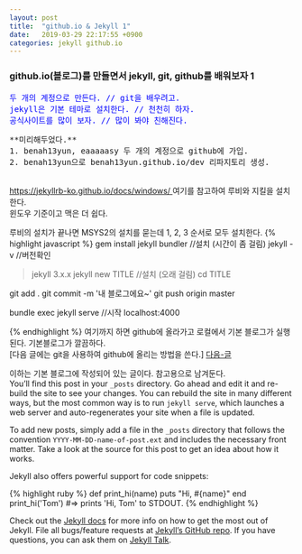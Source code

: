 ```yaml
---
layout: post
title:  "github.io & Jekyll 1"
date:   2019-03-29 22:17:55 +0900
categories: jekyll github.io
---
```


<h3>github.io(블로그)를 만들면서 jekyll, git, github를 배워보자 1</h3>

<pre style="color:blue;">
두 개의 계정으로 만든다. // git을 배우려고.
jekyll은 기본 테마로 설치한다. // 천천히 하자.
공식사이트를 많이 보자. // 많이 봐야 친해진다.
</pre>

<pre>
**미리해두었다.**
1. benah13yun, eaaaaasy 두 개의 계정으로 github에 가입.
2. benah13yun으로 benah13yun.github.io/dev 리파지토리 생성.
</pre>

<br/>
<a href='https://jekyllrb-ko.github.io/docs/windows/' target="_blank">
https://jekyllrb-ko.github.io/docs/windows/
</a> 여기를 참고하여 루비와 지킬을 설치한다.
<br/>윈도우 기준이고 맥은 더 쉽다.

루비의 설치가 끝나면 MSYS2의 설치를 묻는데 1, 2, 3 순서로 모두 설치한다.
{% highlight javascript %}
gem install jekyll bundler //설치 (시간이 좀 걸림)
jekyll -v //버전확인
> jekyll 3.x.x
jekyll new TITLE //설치 (오래 걸림)
cd TITLE

git add .
git commit -m '내 블로그에요~'
git push origin master

bundle exec jekyll serve //시작 localhost:4000

{% endhighlight %}
여기까지 하면 github에 올라가고 로컬에서 기본 블로그가 실행된다.
기본블로그가 깔끔하다.
<br/>
[다음 글에는 git을 사용하여 github에 올리는 방법을 쓴다.]
[다음-글]


이하는 기본 블로그에 작성되어 있는 글이다. 참고용으로 남겨둔다.<br/>
You’ll find this post in your `_posts` directory. Go ahead and edit it and re-build the site to see your changes. You can rebuild the site in many different ways, but the most common way is to run `jekyll serve`, which launches a web server and auto-regenerates your site when a file is updated.

To add new posts, simply add a file in the `_posts` directory that follows the convention `YYYY-MM-DD-name-of-post.ext` and includes the necessary front matter. Take a look at the source for this post to get an idea about how it works.

Jekyll also offers powerful support for code snippets:

{% highlight ruby %}
def print_hi(name)
  puts "Hi, #{name}"
end
print_hi('Tom')
#=> prints 'Hi, Tom' to STDOUT.
{% endhighlight %}

Check out the [Jekyll docs][jekyll-docs] for more info on how to get the most out of Jekyll. File all bugs/feature requests at [Jekyll’s GitHub repo][jekyll-gh]. If you have questions, you can ask them on [Jekyll Talk][jekyll-talk].

[jekyll-docs]: https://jekyllrb.com/docs/home
[jekyll-gh]:   https://github.com/jekyll/jekyll
[jekyll-talk]: https://talk.jekyllrb.com/
[다음-글]: /dev/jekyll/github.io/2019/04/02/setup-jekyll.html